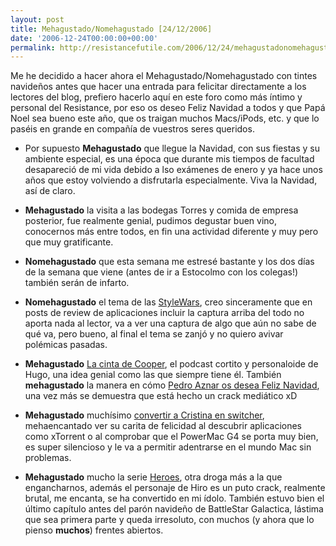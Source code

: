```yaml
---
layout: post
title: Mehagustado/Nomehagustado [24/12/2006]
date: '2006-12-24T00:00:00+00:00'
permalink: http://resistancefutile.com/2006/12/24/mehagustadonomehagustado-24122006/
---
```

Me he decidido a hacer ahora el Mehagustado/Nomehagustado con tintes navideños antes que hacer una entrada para felicitar directamente a los lectores del blog, prefiero hacerlo aquí en este foro como más íntimo y personal del Resistance, por eso os deseo Feliz Navidad a todos y que Papá Noel sea bueno este año, que os traigan muchos Macs/iPods, etc.  y que lo paséis en grande en compañía de vuestros seres queridos.

- Por supuesto <span style="font-weight:bold;">Mehagustado</span> que llegue la Navidad, con sus fiestas y su ambiente especial, es una época que durante mis tiempos de facultad desapareció de mi vida debido a lso exámenes de enero y ya hace unos años que estoy volviendo a disfrutarla especialmente. Viva la Navidad, así de claro.

- <span style="font-weight:bold;">Mehagustado</span> la visita a las bodegas Torres y comida de empresa posterior, fue realmente genial, pudimos degustar buen vino, conocernos más entre todos, en fin una actividad diferente y muy pero que muy gratificante.

- <span style="font-weight:bold;">Nomehagustado</span> que esta semana me estresé bastante y los dos días de la semana que viene (antes de ir a Estocolmo con los colegas!) también serán de infarto.

- <span style="font-weight:bold;">Nomehagustado</span> el tema de las <a href="http://resistancefutile.blogspot.com/2006/12/style-wars.html">StyleWars</a>, creo sinceramente que en posts de review de aplicaciones incluir la captura arriba del todo no aporta nada al lector, va a ver una captura de algo que aún no sabe de qué va, pero bueno, al final el tema se zanjó y no quiero avivar polémicas pasadas.

- <span style="font-weight:bold;">Mehagustado</span> <a href="http://solo.infames.org/cinta-1/">La cinta de Cooper</a>, el podcast cortito y personaloide de Hugo, una idea genial como las que siempre tiene él. También <span style="font-weight:bold;">mehagustado</span> la manera en cómo <a href="http://cuatrodoce.blogsome.com/2006/12/23/feliz-navidad/">Pedro Aznar os desea Feliz Navidad</a>, una vez más se demuestra que está hecho un crack mediático xD

- <span style="font-weight:bold;">Mehagustado</span> muchísimo <a href="http://childrenatyourfeet.blogspot.com/2006/12/pre-switching.html">convertir a Cristina en switcher</a>, mehaencantado ver su carita de felicidad al descubrir aplicaciones como xTorrent o al comprobar que el PowerMac G4 se porta muy bien, es super silencioso y le va a permitir adentrarse en el mundo Mac sin problemas.

- <span style="font-weight:bold;">Mehagustado</span> mucho la serie <a href="http://www.tv.com/heroes/show/17552/summary.html">Heroes</a>, otra droga más a la que engancharnos, además el personaje de Hiro es un puto crack, realmente brutal, me encanta, se ha convertido en mi ídolo. También estuvo bien el último capítulo antes del parón navideño de BattleStar Galactica, lástima que sea primera parte y queda irresoluto, con muchos (y ahora que lo pienso <span style="font-weight:bold;">muchos</span>) frentes abiertos.

